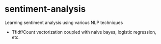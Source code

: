 # sentiment-analysis

Learning sentiment analysis using various NLP techniques
- Tfidf/Count vectorization coupled with naive bayes, logistic regression, etc.
